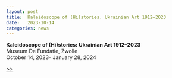 ```yaml
---
layout: post
title:  Kaleidoscope of (Hi)stories. Ukrainian Art 1912–2023
date:   2023-10-14
categories: news
---
```


<section markdown="1" class="EN">

**Kaleidoscope of (Hi)stories: Ukrainian Art 1912–2023** <br>
Museum De Fundatie, Zwolle <br>
October 14, 2023- January 28, 2024

[>>](https://www.museumdefundatie.nl/en/kaleidoscope-of-histories/)

</section>

<section markdown="1" class="UKR">

</section>
